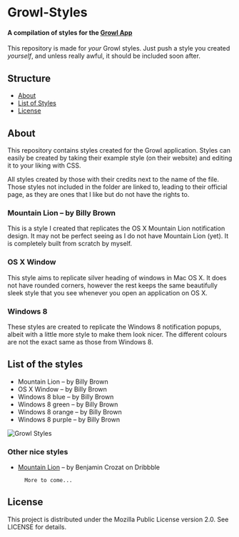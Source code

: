 # Growl-Styles

#### A compilation of styles for the [Growl App](http://growl.info)

This repository is made for _your_ Growl styles. Just push a style you
created _yourself_, and unless really awful, it should be included soon after.

## Structure

* [About](#about)
* [List of Styles](#list)
* [License](#license)

<a name="about"></a>
## About

This repository contains styles created for the Growl application. Styles can
easily be created by taking their example style (on their website) and editing
it to your liking with CSS.

All styles created by those with their credits next to the name of the file.
Those styles not included in the folder are linked to, leading to their official
page, as they are ones that I like but do not have the rights to.

### Mountain Lion – by Billy Brown

This is a style I created that replicates the OS X Mountain Lion notification
design. It may not be perfect seeing as I do not have Mountain Lion (yet).
It is completely built from scratch by myself.

### OS X Window

This style aims to replicate silver heading of windows in Mac OS X. It does not
have rounded corners, however the rest keeps the same beautifully sleek style
that you see whenever you open an application on OS X.

### Windows 8

These styles are created to replicate the Windows 8 notification popups, albeit
with a little more style to make them look nicer. The different colours are not
the exact same as those from Windows 8.

<a name="list"></a>
## List of the styles

* Mountain Lion – by Billy Brown
* OS X Window – by Billy Brown
* Windows 8 blue – by Billy Brown
* Windows 8 green – by Billy Brown
* Windows 8 orange – by Billy Brown
* Windows 8 purple – by Billy Brown

![Growl Styles](http://i1124.photobucket.com/albums/l565/Druid_of_Luhn/growlstyles.png "Growl Styles")

### Other nice styles

* [Mountain Lion](http://dribbble.com/shots/475237-Mountain-Lion-DP-2-Growl-Theme) – by Benjamin Crozat on Dribbble

		More to come...

<a name="license"></a>
## License

This project is distributed under the Mozilla Public License version 2.0. See LICENSE for details.
